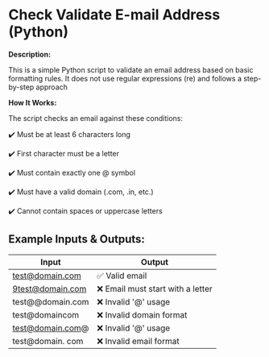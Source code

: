 # Check Validate E-mail Address (Python)

**Description:**

This is a simple Python script to validate an email address based on basic formatting rules. It does not use regular expressions (re) and follows a step-by-step approach

**How It Works:**

The script checks an email against these conditions:

✔️ Must be at least 6 characters long

✔️ First character must be a letter

✔️ Must contain exactly one @ symbol

✔️ Must have a valid domain (.com, .in, etc.)

✔️ Cannot contain spaces or uppercase letters

## Example Inputs & Outputs:  

| Input               | Output                            |
|---------------------|---------------------------------|
| test@domain.com    | ✅ Valid email                  |
| 9test@domain.com   | ❌ Email must start with a letter |
| test@@domain.com   | ❌ Invalid '@' usage             |
| test@domaincom     | ❌ Invalid domain format         |
| test@domain.com@   | ❌ Invalid '@' usage             |
| test@domain. com   | ❌ Invalid email format          |

